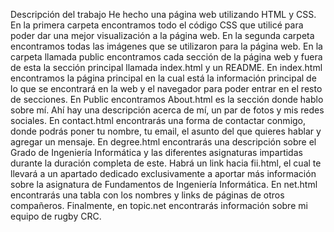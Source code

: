 Descripción del trabajo
He hecho una página web utilizando HTML y CSS.  En la primera carpeta encontramos todo el código CSS que utilicé para poder dar una mejor visualización a la página web.  En la segunda carpeta encontramos todas las imágenes que se utilizaron para la página web.  En la carpeta llamada public encontramos cada sección de la página web y fuera de esta la sección principal llamada index.html y un README.  En index.html encontramos la página principal en la cual está la información principal de lo que se encontrará en la web y el navegador para poder entrar en el resto de secciones.  En Public encontramos About.html es la sección donde hablo sobre mí. Ahí hay una descripción acerca de mí, un par de fotos y mis redes sociales.  En contact.html encontrarás una forma de contactar conmigo, donde podrás poner tu nombre, tu email, el asunto del que quieres hablar y agregar un mensaje.  En degree.html encontrarás una descripción sobre el Grado de Ingeniería Informática y las diferentes asignaturas impartidas durante la duración completa de este. Habrá un link hacia fii.html, el cual te llevará a un apartado dedicado exclusivamente a aportar más información sobre la asignatura de Fundamentos de Ingeniería Informática.  En net.html encontrarás una tabla con los nombres y links de páginas de otros compañeros.  Finalmente, en topic.net encontrarás información sobre mi equipo de rugby CRC.  


